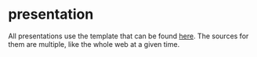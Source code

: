 # presentation

All presentations use the template that can be found [here](https://github.com/mozilla/mozilla-presentation-templates).
The sources for them are multiple, like the whole web at a given time.

